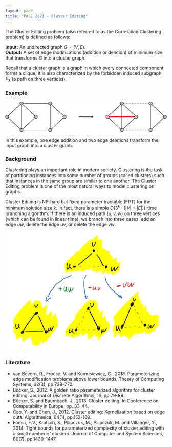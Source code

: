 ```yaml
---
layout: page
title: "PACE 2021 - Cluster Editing"
---
```


The Cluster Editing problem (also referred to as the Correlation Clustering problem) is defined as follows:

**Input:** An undirected graph $G = (V, E)$. <br/>
**Output:** A set of edge modifications (addition or deletion) of minimum size that transforms $G$ into a cluster graph.

Recall that a cluster graph is a graph in which every connected component forms a clique;
it is also characterized by the forbidden induced subgraph $P_3$ (a path on three vertices).

### Example

![Example](/2021/img/cluster-editing.png)

In this example, one edge addition and two edge deletions transform the input graph into a cluster graph.

### Background

Clustering plays an important role in modern society.
Clustering is the task of partitioning instances into some number of groups (called clusters) such that instances in the same group are similar to one another.
The Cluster Editing problem is one of the most natural ways to model clustering on graphs.

Cluster Editing is NP-hard but fixed parameter tractable (FPT) for the minimum solution size $k$.
In fact, there is a simple $O(3^k \cdot (|V| + |E|))$-time branching algorithm.
If there is an induced path $(u, v, w)$ on three vertices (which can be found in linear time), we branch into three cases: add an edge $uw$, delete the edge $uv$, or delete the edge $vw$.

![Illustration of the branching rule](/2021/img/cluster-editing-branching.png)

### Literature

- van Bevern, R., Froese, V. and Komusiewicz, C., 2018. Parameterizing edge modification problems above lower bounds. Theory of Computing Systems, 62(3), pp.739-770.
- Böcker, S., 2012. A golden ratio parameterized algorithm for cluster editing. Journal of Discrete Algorithms, 16, pp.79-89.
- Böcker, S. and Baumbach, J., 2013. Cluster editing. In Conference on Computability in Europe, pp. 33-44.
- Cao, Y. and Chen, J., 2012. Cluster editing: Kernelization based on edge cuts. Algorithmica, 64(1), pp.152-169.
- Fomin, F.V., Kratsch, S., Pilipczuk, M., Pilipczuk, M. and Villanger, Y., 2014. Tight bounds for parameterized complexity of cluster editing with a small number of clusters. Journal of Computer and System Sciences, 80(7), pp.1430-1447.
